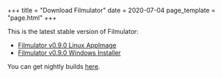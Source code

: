 +++
title = "Download Filmulator"
date = 2020-07-04
page_template = "page.html"
+++

This is the latest stable version of Filmulator:

* [Filmulator v0.9.0 Linux AppImage](https://github.com/CarVac/filmulator-gui/releases/download/v0.9.0/Filmulator_v0.9.0.AppImage)
* [Filmulator v0.9.0 Windows Installer](https://github.com/CarVac/filmulator-gui/releases/download/v0.9.0/Filmulator_v0.9.0.exe)

You can get nightly builds [here](https://discuss.pixls.us/t/filmulator-nightly-builds-now-for-windows-and-linux/12838/1).
